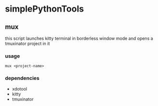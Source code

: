 # simplePythonTools
## mux 
this script launches kitty terminal in borderless window mode and opens a tmuxinator project in it
### usage
  `mux <project-name>`
### dependencies 
* xdotool
* kitty
* tmuxinator
